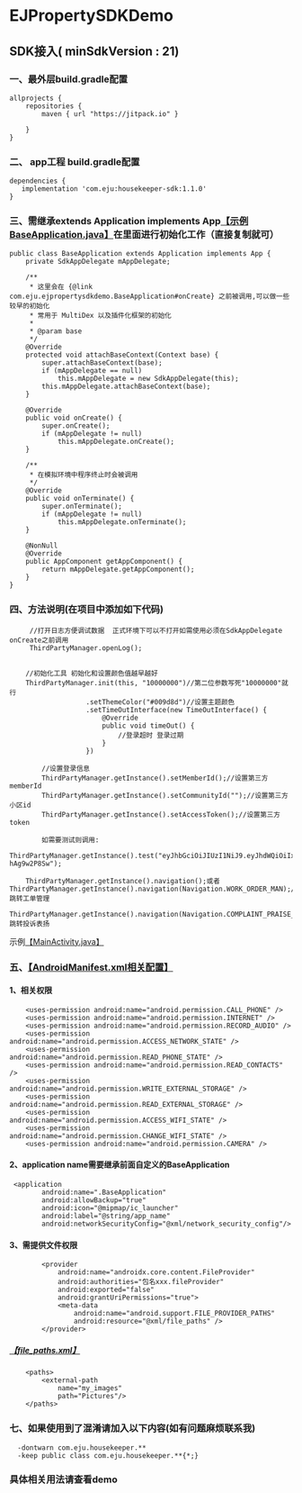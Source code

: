 # EJPropertySDKDemo  
## SDK接入( minSdkVersion    : 21)
### 一、最外层build.gradle配置
```
allprojects {
    repositories {
        maven { url "https://jitpack.io" }
        
    }
}
```
### 二、 app工程 build.gradle配置
```
dependencies {
   implementation 'com.eju:housekeeper-sdk:1.1.0'
}
```
### 三、需继承extends Application implements App[【示例BaseApplication.java】](https://github.com/scalling/EJPropertySDKDemo/blob/master/app/src/main/java/com/eju/ejpropertysdkdemo/BaseApplication.java)在里面进行初始化工作（直接复制就可）

```
public class BaseApplication extends Application implements App {
    private SdkAppDelegate mAppDelegate;

    /**
     * 这里会在 {@link com.eju.ejpropertysdkdemo.BaseApplication#onCreate} 之前被调用,可以做一些较早的初始化
     * 常用于 MultiDex 以及插件化框架的初始化
     *
     * @param base
     */
    @Override
    protected void attachBaseContext(Context base) {
        super.attachBaseContext(base);
        if (mAppDelegate == null)
            this.mAppDelegate = new SdkAppDelegate(this);
        this.mAppDelegate.attachBaseContext(base);
    }

    @Override
    public void onCreate() {
        super.onCreate();
        if (mAppDelegate != null)
            this.mAppDelegate.onCreate();
    }

    /**
     * 在模拟环境中程序终止时会被调用
     */
    @Override
    public void onTerminate() {
        super.onTerminate();
        if (mAppDelegate != null)
            this.mAppDelegate.onTerminate();
    }

    @NonNull
    @Override
    public AppComponent getAppComponent() {
        return mAppDelegate.getAppComponent();
    }
}
```
### 四、方法说明(在项目中添加如下代码)

```
     //打开日志方便调试数据  正式环境下可以不打开如需使用必须在SdkAppDelegate onCreate之前调用
     ThirdPartyManager.openLog(); 
```
```
    
    //初始化工具 初始化和设置颜色值越早越好
    ThirdPartyManager.init(this, "10000000")//第二位参数写死"10000000"就行
                   .setThemeColor("#009d8d")//设置主题颜色
                   .setTimeOutInterface(new TimeOutInterface() {
                       @Override
                       public void timeOut() {
                           //登录超时 登录过期 
                       }
                   })

```
```
        //设置登录信息
        ThirdPartyManager.getInstance().setMemberId();//设置第三方memberId 
        ThirdPartyManager.getInstance().setCommunityId("");//设置第三方小区id
        ThirdPartyManager.getInstance().setAccessToken();//设置第三方token 
        
        如需要测试则调用:
        ThirdPartyManager.getInstance().test("eyJhbGciOiJIUzI1NiJ9.eyJhdWQiOiIxN3NoaWh1aS5jb20iLCJzdWIiOiJBVVRIRU5USUNBVElPTl9KV1QiLCJpc3MiOiJBVVRIX1NFUlZFUiIsImlhdCI6MTU3MTY0Mzg4NiwiZXhwIjoxNTc0MzIyMjg2LCJqdGkiOiJiZWYzYjZjYS1iNGFiLTRlOGMtYWJjNC05OWZkOTAwYjFhYjAiLCJ1aWQiOjQ1MDV9.mPFonW5GQy54THbViOVSF1oMwlSlLuDO-hAg9w2P8Sw");
```
```
    ThirdPartyManager.getInstance().navigation();或者ThirdPartyManager.getInstance().navigation(Navigation.WORK_ORDER_MAN);//跳转工单管理
    ThirdPartyManager.getInstance().navigation(Navigation.COMPLAINT_PRAISE_MAIN);//跳转投诉表扬
```
示例[【MainActivity.java】](https://github.com/scalling/EJPropertySDKDemo/blob/master/app/src/main/java/com/eju/ejpropertysdkdemo/MainActivity.java)


### 五、[【AndroidManifest.xml相关配置】](https://github.com/scalling/EJPropertySDKDemo/blob/master/app/src/main/AndroidManifest.xml)

#### 1、相关权限
```
    <uses-permission android:name="android.permission.CALL_PHONE" />
    <uses-permission android:name="android.permission.INTERNET" /> 
    <uses-permission android:name="android.permission.RECORD_AUDIO" /> 
    <uses-permission android:name="android.permission.ACCESS_NETWORK_STATE" /> 
    <uses-permission android:name="android.permission.READ_PHONE_STATE" /> 
    <uses-permission android:name="android.permission.READ_CONTACTS" />
    <uses-permission android:name="android.permission.WRITE_EXTERNAL_STORAGE" />
    <uses-permission android:name="android.permission.READ_EXTERNAL_STORAGE" />
    <uses-permission android:name="android.permission.ACCESS_WIFI_STATE" />
    <uses-permission android:name="android.permission.CHANGE_WIFI_STATE" />
    <uses-permission android:name="android.permission.CAMERA" />
```
#### 2、application name需要继承前面自定义的BaseApplication
```
 <application
        android:name=".BaseApplication"
        android:allowBackup="true"
        android:icon="@mipmap/ic_launcher"
        android:label="@string/app_name"
        android:networkSecurityConfig="@xml/network_security_config"/>
```
#### 3、需提供文件权限
```
        <provider
            android:name="androidx.core.content.FileProvider"
            android:authorities="包名xxx.fileProvider"
            android:exported="false"
            android:grantUriPermissions="true">
            <meta-data
                android:name="android.support.FILE_PROVIDER_PATHS"
                android:resource="@xml/file_paths" />
        </provider>
```
##### [【file_paths.xml】](https://github.com/scalling/EJPropertySDKDemo/blob/master/app/src/main/res/xml/file_paths.xml)
```
    <paths>
        <external-path
            name="my_images"
            path="Pictures"/>
    </paths>
```
### 七、如果使用到了混淆请加入以下内容(如有问题麻烦联系我)
```
  -dontwarn com.eju.housekeeper.**
  -keep public class com.eju.housekeeper.**{*;}
```


### 具体相关用法请查看demo
